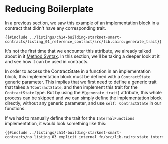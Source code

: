 # Reducing Boilerplate

In a previous section, we saw this example of an implementation block in a contract that didn't have any corresponding trait.

```rust,noplayground
{{#include ../listings/ch14-building-starknet-smart-contracts/listing_01_reference_contract/src/lib.cairo:generate_trait}}
```

It's not the first time that we encounter this attribute, we already talked about in it [Method Syntax](./ch05-03-method-syntax.md#the-generate_trait-attribute). In this section, we'll be taking a deeper look at it and see how it can be used in contracts.

In order to access the ContractState in a function in an implementation block, this implementation block must be defined with a `ContractState` generic parameter. This implies that we first need to define a generic trait that takes a `TContractState`, and then implement this trait for the `ContractState` type.
But by using the `#[generate_trait]` attribute, this whole process can be skipped and we can simply define the implementation block directly, without any generic parameter, and use `self: ContractState` in our functions.

If we had to manually define the trait for the `InternalFunctions` implementation, it would look something like this:

```rust,noplayground
{{#include ../listings/ch14-building-starknet-smart-contracts/no_listing_03_explicit_internal_fn/src/lib.cairo:state_internal}}
```
